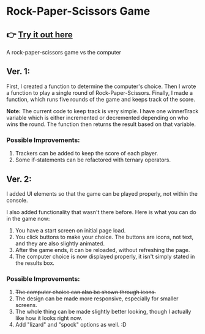 # Rock-Paper-Scissors Game

## 👉 [Try it out here](https://a-hr-nikolov.github.io/rock-paper-scissors/)

A rock-paper-scissors game vs the computer

## **Ver. 1:**

First, I created a function to determine the computer's choice. Then I wrote a function to play a single round of Rock-Paper-Scissors. Finally, I made a function, which runs five rounds of the game and keeps track of the score.

**Note:** The current code to keep track is very simple. I have one winnerTrack variable which is either incremented or decremented depending on who wins the round. The function then returns the result based on that variable.

### **Possible Improvements:**

1. Trackers can be added to keep the score of each player.
2. Some if-statements can be refactored with ternary operators.

## **Ver. 2:**

I added UI elements so that the game can be played properly, not within the console.

I also added functionality that wasn't there before. Here is what you can do in the game now:

1. You have a start screen on initial page load.
2. You click buttons to make your choice. The buttons are icons, not text, and they are also slightly animated.
3. After the game ends, it can be reloaded, without refreshing the page.
4. The computer choice is now displayed properly, it isn't simply stated in the results box.

### **Possible Improvements:**

1. ~~The computer choice can also be shown through icons.~~
2. The design can be made more responsive, especially for smaller screens.
3. The whole thing can be made slightly better looking, though I actually like how it looks right now.
4. Add "lizard" and "spock" options as well. :D
